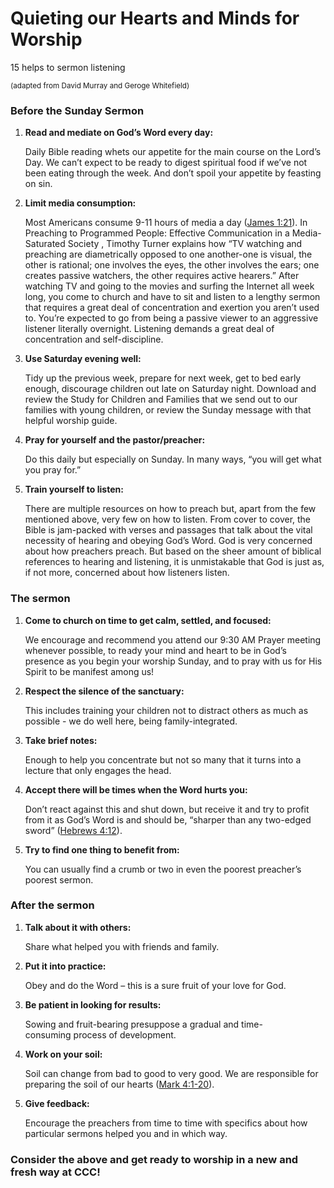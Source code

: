 # Quieting our Hearts and Minds for Worship

15  helps to sermon listening

<small>(adapted from David Murray and Geroge Whitefield)</small>

### Before the Sunday Sermon
1. **Read and mediate on God’s Word every day:**

	Daily Bible reading whets our appetite for the main course on the Lord’s Day. We can’t expect to be ready to digest spiritual food if we’ve not been eating through the week. And don’t spoil your appetite by feasting on sin.

2. **Limit media consumption:**

	Most Americans consume 9-11 hours of media a day ([James 1:21](1)). In Preaching to Programmed People: Effective Communication in a Media-Saturated Society , Timothy Turner explains how “TV watching and preaching are diametrically opposed to one another-one is visual, the other is rational; one involves the eyes, the other involves the ears; one creates passive watchers, the other requires active hearers.” After watching TV and going to the movies and surfing the Internet all week long, you come to church and have to sit and listen to a lengthy sermon that requires a great deal of concentration and exertion you aren’t used to. You’re expected to go from being a passive viewer to an aggressive listener literally overnight. Listening demands a great deal of concentration and self-discipline.

3. **Use Saturday evening well:**

	Tidy up the previous week, prepare for next week, get to bed early enough, discourage children out late on Saturday night. Download and review the Study for Children and Families that we send out to our families with young children, or review the Sunday message with that helpful worship guide. 

4. **Pray for yourself and the pastor/preacher:**

	Do this daily but especially on Sunday. In many ways, “you will get what you pray for.”

5. **Train yourself to listen:**

	There are multiple resources on how to preach but, apart from the few mentioned above, very few on how to listen. From cover to cover, the Bible is jam-packed with verses and passages that talk about the vital necessity of hearing and obeying God’s Word. God is very concerned about how preachers preach. But based on the sheer amount of biblical references to hearing and listening, it is unmistakable that God is just as, if not more, concerned about how listeners listen.

### The sermon

1. **Come to church on time to get calm, settled, and focused:**

	We encourage and recommend you attend our 9:30 AM Prayer meeting whenever possible, to ready your mind and heart to be in God’s presence as you begin your worship Sunday, and to pray with us for His Spirit to be manifest among us! 

2. **Respect the silence of the sanctuary:**

	This includes training your children not to distract others as much as possible - we do well here, being family-integrated. 

3. **Take brief notes:**

	Enough to help you concentrate but not so many that it turns into a lecture that only engages the head.

4. **Accept there will be times when the Word hurts you:**

	Don’t react against this and shut down, but receive it and try to profit from it as God’s Word is and should be, “sharper than any two-edged sword” ([Hebrews 4:12](2)).

5. **Try to find one thing to benefit from:**

	You can usually find a crumb or two in even the poorest preacher’s poorest sermon.

### After the sermon

1. **Talk about it with others:**

	Share what helped you with friends and family.

2. **Put it into practice:**

	Obey and do the Word – this is a sure fruit of your love for God.

3. **Be patient in looking for results:**

	Sowing and fruit-bearing presuppose a gradual and time-consuming process of development.

4. **Work on your soil:**

	Soil can change from bad to good to very good. We are responsible for preparing the soil of our hearts ([Mark 4:1-20](3)).

5. **Give feedback:**

	Encourage the preachers from time to time with specifics about how particular sermons helped you and in which way. 

### Consider the above and get ready to worship in a new and fresh way at CCC!

[1]: https://www.biblegateway.com/passage/?search=James+1%3A21&version=ESV
[2]: https://www.biblegateway.com/passage/?search=Hebrews+4%3A12&version=ESV
[3]:https://www.biblegateway.com/passage/?search=Mark+4%3A1-20&version=ESV